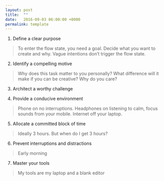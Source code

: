 ```yaml
---
layout: post
title:  ""
date:   2016-09-03 06:00:00 +0000
permalink: template
---
```


1. Define a clear purpose

> To enter the flow state, you need a goal. Decide what you want to create and why. Vague intentions don’t trigger the flow state.

2. Identify a compelling motive

> Why does this task matter to you personally? What difference will it make if you can be creative? Why do you care?

3. Architect a worthy challenge

>

4. Provide a conducive environment

> Phone on no interruptions. Headphones on listening to calm, focus sounds from your mobile. Internet off your laptop.

5. Allocate a committed block of time

> Ideally 3 hours. But when do I get 3 hours?

6. Prevent interruptions and distractions

> Early morning

7. Master your tools

> My tools are my laptop and a blank editor
